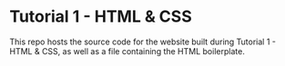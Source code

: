 # Tutorial 1 - HTML & CSS

This repo hosts the source code for the website built during Tutorial 1 - HTML & CSS, as well as a file containing the HTML boilerplate.
